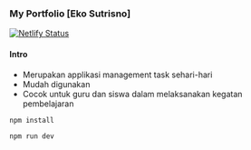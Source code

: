 ### My Portfolio [Eko Sutrisno]

[![Netlify Status](https://api.netlify.com/api/v1/badges/6b63f094-0494-4a1e-bd0f-3057f9e6626d/deploy-status)](https://app.netlify.com/sites/eko-portofolio/deploys)

#### Intro

- Merupakan applikasi management task sehari-hari
- Mudah digunakan
- Cocok untuk guru dan siswa dalam melaksanakan kegatan pembelajaran

```js
npm install
```

```js
npm run dev
```
